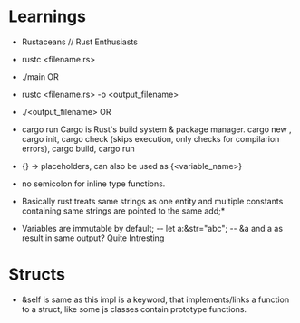 # Learnings

- Rustaceans // Rust Enthusiasts

- rustc <filename.rs>
- ./main
  OR
- rustc <filename.rs> -o <output_filename>
- ./<output_filename>
  OR
- cargo run
  Cargo is Rust's build system & package manager. cargo new <project>, cargo init, cargo check (skips execution, only checks for compilarion errors), cargo build, cargo run

- {} -> placeholders, can also be used as {<variable_name>}
- no semicolon for inline type functions.
- Basically rust treats same strings as one entity and multiple constants containing same strings are pointed to the same add;\*

- Variables are immutable by default;
  -- let a:&str="abc";
  -- &a and a as result in same output? Quite Intresting

# Structs

- &self is same as this
  impl is a keyword, that implements/links a function to a struct, like some js classes contain prototype functions.
